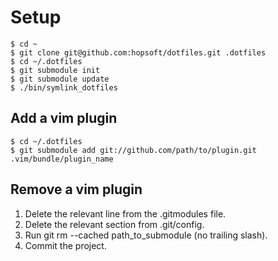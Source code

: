 # Setup

```
$ cd ~
$ git clone git@github.com:hopsoft/dotfiles.git .dotfiles
$ cd ~/.dotfiles
$ git submodule init
$ git submodule update
$ ./bin/symlink_dotfiles
```

## Add a vim plugin

```
$ cd ~/.dotfiles
$ git submodule add git://github.com/path/to/plugin.git .vim/bundle/plugin_name
```

## Remove a vim plugin

1. Delete the relevant line from the .gitmodules file.
1. Delete the relevant section from .git/config.
1. Run git rm --cached path_to_submodule (no trailing slash).
1. Commit the project.

